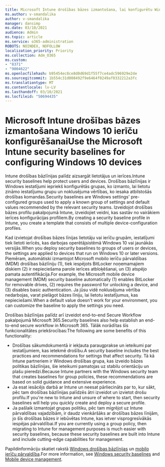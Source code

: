 ```yaml
---
title: Microsoft Intune drošības bāzes izmantošana, lai konfigurētu Windows 10 ierīces
ms.author: v-smandalika
author: v-smandalika
manager: dansimp
ms.date: 03/10/2021
audience: Admin
ms.topic: article
ms.service: o365-administration
ROBOTS: NOINDEX, NOFOLLOW
localization_priority: Priority
ms.collection: Adm_O365
ms.custom:
- "8371"
- "9004622"
ms.openlocfilehash: b95454ec8ce8d0d69d1f55f7ce4adc596929e2de
ms.sourcegitcommit: 1b554c31d008492f9e6464f0249af0332212a3fc
ms.translationtype: MT
ms.contentlocale: lv-LV
ms.lasthandoff: 03/10/2021
ms.locfileid: "50694435"
---
```

# <a name="use-the-microsoft-intune-security-baselines-for-configuring-windows-10-devices"></a><span data-ttu-id="c1708-102">Microsoft Intune drošības bāzes izmantošana Windows 10 ierīču konfigurēšanai</span><span class="sxs-lookup"><span data-stu-id="c1708-102">Use the Microsoft Intune security baselines for configuring Windows 10 devices</span></span>

<span data-ttu-id="c1708-103">Intune drošības bāzlīnijas palīdz aizsargāt lietotājus un ierīces.</span><span class="sxs-lookup"><span data-stu-id="c1708-103">Intune security baselines help protect users and devices.</span></span> <span data-ttu-id="c1708-104">Drošības bāzlīnijas ir Windows iestatījumi iepriekš konfigurētās grupas, ko izmanto, lai lietotu zināmo iestatījumu grupu un noklusējuma vērtības, ko iesaka atbilstošās drošības komandas.</span><span class="sxs-lookup"><span data-stu-id="c1708-104">Security baselines are Windows settings' pre-configured groups used to apply a known group of settings and default values recommended by the relevant security teams.</span></span> <span data-ttu-id="c1708-105">Izveidojot drošības bāzes profilu pakalpojumā Intune, izveidojiet veidni, kas sastāv no vairākiem ierīces konfigurācijas profiliem.</span><span class="sxs-lookup"><span data-stu-id="c1708-105">By creating a security baseline profile in Intune, you create a template that consists of multiple device-configuration profiles.</span></span>

<span data-ttu-id="c1708-106">Kad izvietojat drošības bāzes līnijas lietotāju vai ierīču grupām, iestatījumi tiek lietoti ierīcēs, kas darbojas operētājsistēmā Windows 10 vai jaunākās versijās.</span><span class="sxs-lookup"><span data-stu-id="c1708-106">When you deploy security baselines to groups of users or devices, the settings are applied to devices that run on Windows 10 or later versions.</span></span> <span data-ttu-id="c1708-107">Piemēram, automātiski izmantojot Microsoft mobilo ierīču pārvaldības (MDM) drošības bāzlīniju (1), tiek iespējots BitLocker noņemamajiem diskiem (2) ir nepieciešama parole ierīces atbloķēšanai, un (3) atspējo pamata autentifikācija.</span><span class="sxs-lookup"><span data-stu-id="c1708-107">For example, the Microsoft mobile device management (MDM) security baseline automatically (1) enables BitLocker for removable drives, (2) requires the password for unlocking a device, and (3) disables basic authentication.</span></span> <span data-ttu-id="c1708-108">Ja jūsu vidē noklusējuma vērtība nedarbojas, varat pielāgot bāzes līniju, lai lietotu iestatījumus, kas nepieciešami.</span><span class="sxs-lookup"><span data-stu-id="c1708-108">When a default value doesn't work for your environment, you can customize the baseline to apply the settings you need.</span></span>

<span data-ttu-id="c1708-109">Drošības bāzlīnijas palīdz arī izveidot end-to-end Secure Workflow pakalpojumā Microsoft 365.</span><span class="sxs-lookup"><span data-stu-id="c1708-109">Security baselines also help establish an end-to-end secure workflow in Microsoft 365.</span></span> <span data-ttu-id="c1708-110">Tālāk norādītas šīs funkcionalitātes priekšrocības:</span><span class="sxs-lookup"><span data-stu-id="c1708-110">The following are some benefits of this functionality:</span></span>
- <span data-ttu-id="c1708-111">Drošības sākumdokumentā ir iekļauta paraugprakse un ieteikumi par iestatījumiem, kas ietekmē drošību.</span><span class="sxs-lookup"><span data-stu-id="c1708-111">A security baseline includes the best practices and recommendations for settings that affect security.</span></span> <span data-ttu-id="c1708-112">Tā kā Intune partneriem ir Windows drošības grupa, kas izveido bāzes politikas bāzlīnijas, šie ieteikumi pamatojas uz stabilu orientāciju un plašu pieredzi.</span><span class="sxs-lookup"><span data-stu-id="c1708-112">Because Intune partners with the Windows security team that creates baselines for group policies, these recommendations are based on solid guidance and extensive experience.</span></span>
- <span data-ttu-id="c1708-113">Ja esat iesācējs darbā ar Intune un neesat pārliecināts par to, kur sākt, pēc tam drošības bāzlīnijas palīdzēs ātri izveidot un izvietot drošu profilu.</span><span class="sxs-lookup"><span data-stu-id="c1708-113">If you're new to Intune and unsure of where to start, then security baselines will help you quickly create and deploy a secure profile.</span></span>
- <span data-ttu-id="c1708-114">Ja pašlaik izmantojat grupas politiku, pēc tam migrējot uz Intune pārvaldības vajadzībām, ir daudz vienkāršāks ar drošības bāzes līnijām, jo šīs drošības bāzes ir iebūvētas Intune, kas ietver visprogresīvākās iespējas pārvaldībai.</span><span class="sxs-lookup"><span data-stu-id="c1708-114">If you are currently using a group policy, then migrating to Intune for management purposes is much easier with security baselines, because these security baselines are built into Intune and include cutting-edge capabilities for management.</span></span>

<span data-ttu-id="c1708-115">Papildinformāciju skatiet rakstā [Windows drošības bāzlīnijas](https://docs.microsoft.com/windows/security/threat-protection/windows-security-baselines) un [mobilo ierīču pārvaldība](https://docs.microsoft.com/windows/client-management/mdm/).</span><span class="sxs-lookup"><span data-stu-id="c1708-115">For more information, see [Windows security baselines](https://docs.microsoft.com/windows/security/threat-protection/windows-security-baselines) and [Mobile device management](https://docs.microsoft.com/windows/client-management/mdm/).</span></span>